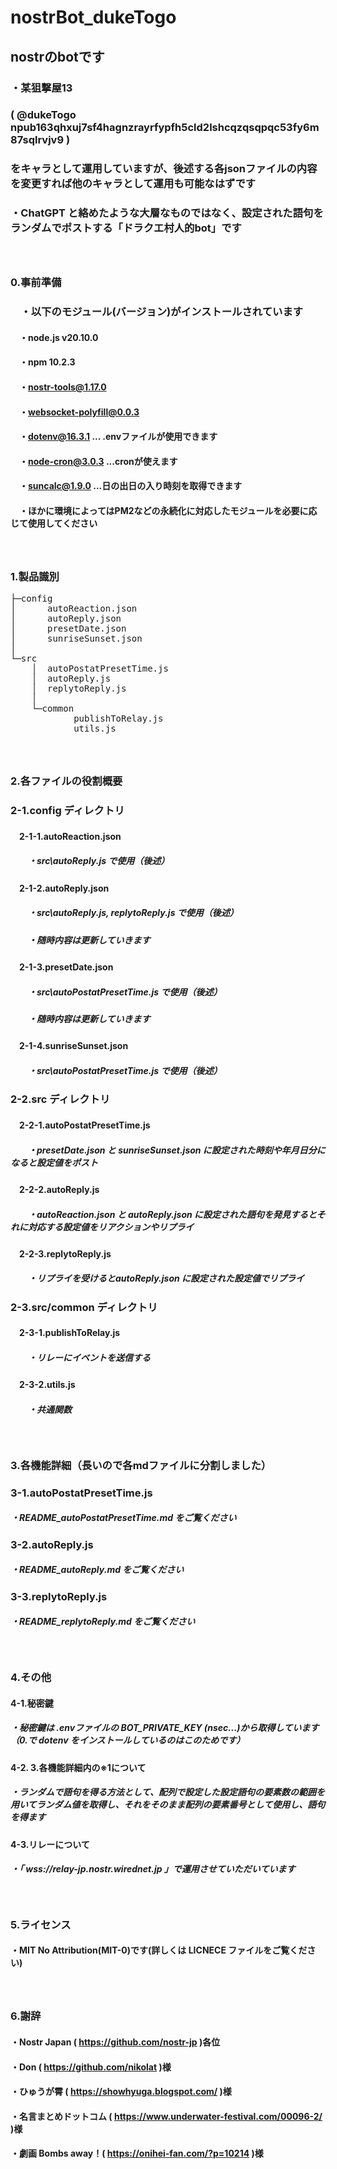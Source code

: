 # nostrBot_dukeTogo
## nostrのbotです
### ・某狙撃屋13
### ( @dukeTogo npub163qhxuj7sf4hagnzrayrfypfh5cld2lshcqzqsqpqc53fy6m87sqlrvjv9 )
### をキャラとして運用していますが、後述する各jsonファイルの内容を変更すれば他のキャラとして運用も可能なはずです
### ・ChatGPT と絡めたような大層なものではなく、設定された語句をランダムでポストする「ドラクエ村人的bot」です
##### 　

### 0.事前準備
### 　・以下のモジュール(バージョン)がインストールされています
#### 　・node.js v20.10.0
#### 　・npm 10.2.3
#### 　・nostr-tools@1.17.0
#### 　・websocket-polyfill@0.0.3
#### 　・dotenv@16.3.1 ... .envファイルが使用できます
#### 　・node-cron@3.0.3 ...cronが使えます
#### 　・suncalc@1.9.0 ...日の出日の入り時刻を取得できます
#### 　・ほかに環境によってはPM2などの永続化に対応したモジュールを必要に応じて使用してください
##### 　

### 1.製品識別
<pre>
├─config
│      autoReaction.json
│      autoReply.json
│      presetDate.json
│      sunriseSunset.json
│
└─src
    │  autoPostatPresetTime.js
    │  autoReply.js
    │  replytoReply.js
    │
    └─common
            publishToRelay.js
            utils.js
</pre>
##### 　
### 2.各ファイルの役割概要

### 2-1.config ディレクトリ
#### 　2-1-1.autoReaction.json
##### 　　・src\autoReply.js で使用（後述）
#### 　2-1-2.autoReply.json
##### 　　・src\autoReply.js, replytoReply.js で使用（後述）
##### 　　・随時内容は更新していきます
#### 　2-1-3.presetDate.json
##### 　　・src\autoPostatPresetTime.js で使用（後述）
##### 　　・随時内容は更新していきます
#### 　2-1-4.sunriseSunset.json
##### 　　・src\autoPostatPresetTime.js で使用（後述）

### 2-2.src ディレクトリ
#### 　2-2-1.autoPostatPresetTime.js
##### 　　・presetDate.json と sunriseSunset.json に設定された時刻や年月日分になると設定値をポスト
#### 　2-2-2.autoReply.js
##### 　　・autoReaction.json と autoReply.json に設定された語句を発見するとそれに対応する設定値をリアクションやリプライ
#### 　2-2-3.replytoReply.js
##### 　　・リプライを受けるとautoReply.json に設定された設定値でリプライ

### 2-3.src/common ディレクトリ
#### 　2-3-1.publishToRelay.js
##### 　　・リレーにイベントを送信する
#### 　2-3-2.utils.js
##### 　　・共通関数

##### 　

### 3.各機能詳細（長いので各mdファイルに分割しました）

### 3-1.autoPostatPresetTime.js
##### ・README_autoPostatPresetTime.md をご覧ください

### 3-2.autoReply.js
##### ・README_autoReply.md をご覧ください

### 3-3.replytoReply.js
##### ・README_replytoReply.md をご覧ください
##### 　

### 4.その他
#### 4-1.秘密鍵
##### ・秘密鍵は .envファイルの BOT_PRIVATE_KEY (nsec...)から取得しています（0.で dotenv をインストールしているのはこのためです）
#### 4-2. 3.各機能詳細内の※1について
##### ・ランダムで語句を得る方法として、配列で設定した設定語句の要素数の範囲を用いてランダム値を取得し、それをそのまま配列の要素番号として使用し、語句を得ます
#### 4-3.リレーについて
##### ・「 wss://relay-jp.nostr.wirednet.jp 」で運用させていただいています
##### 　

### 5.ライセンス
#### ・MIT No Attribution(MIT-0)です(詳しくは LICNECE ファイルをご覧ください)
##### 　

### 6.謝辞
#### ・Nostr Japan ( https://github.com/nostr-jp )各位
#### ・Don ( https://github.com/nikolat )様
#### ・ひゅうが霄 ( https://showhyuga.blogspot.com/ )様
#### ・名言まとめドットコム ( https://www.underwater-festival.com/00096-2/ )様
#### ・劇画 Bombs away！( https://onihei-fan.com/?p=10214 )様
